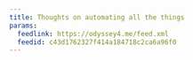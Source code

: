 ```yaml
---
title: Thoughts on automating all the things
params:
  feedlink: https://odyssey4.me/feed.xml
  feedid: c43d1762327f414a184718c2ca6a96f0
---
```

